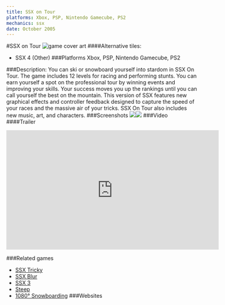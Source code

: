 ```yaml
---
title: SSX on Tour
platforms: Xbox, PSP, Nintendo Gamecube, PS2
mechanics: ssx
date: October 2005
---
```

#SSX on Tour
![game cover art](//images.igdb.com/igdb/image/upload/t_cover_big/h1bcfjf6pyz3ysa6vqfd.jpg "Logo Title Text 1")
####Alternative tiles:
* SSX 4 (Other)
###Platforms
Xbox, PSP, Nintendo Gamecube, PS2

###Description:
You can ski or snowboard yourself into stardom in SSX On Tour. The game includes 12 levels for racing and performing stunts. You can earn yourself a spot on the professional tour by winning events and improving your skills. Your success moves you up the rankings until you can call yourself the best on the mountain. This version of SSX features new graphical effects and controller feedback designed to capture the speed of your races and the massive air of your tricks. SSX On Tour also includes new music, art, and characters.
###Screenshots
<a target="_blank" href="//images.igdb.com/igdb/image/upload/t_cover_big/zdl6snkefodhnhwrnjk7.jpg"><img src="//images.igdb.com/igdb/image/upload/t_thumb/zdl6snkefodhnhwrnjk7.jpg"/></a><a target="_blank" href="//images.igdb.com/igdb/image/upload/t_cover_big/eowt2ye0c8vugtjx1glf.jpg"><img src="//images.igdb.com/igdb/image/upload/t_thumb/eowt2ye0c8vugtjx1glf.jpg"/></a>
###Video
####Trailer

<iframe width="560" height="315" src="https://www.youtube.com/embed/vDRjUJF2msA" frameborder="0" allowfullscreen></iframe>

###Related games
* [SSX Tricky](/games/ssx-tricky-4176/)
* [SSX Blur](/games/ssx-blur-4178/)
* [SSX 3](/games/ssx-3-4174/)
* [Steep](/games/steep-19554/)
* [1080° Snowboarding](/games/1080-snowboarding-3328/)
###Websites


